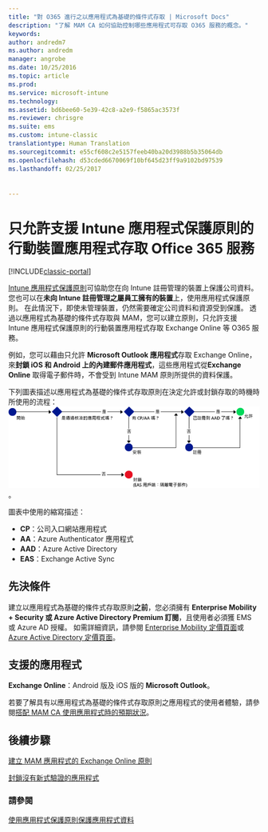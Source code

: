 ```yaml
---
title: "對 O365 進行之以應用程式為基礎的條件式存取 | Microsoft Docs"
description: "了解 MAM CA 如何協助控制哪些應用程式可存取 O365 服務的概念。"
keywords: 
author: andredm7
ms.author: andredm
manager: angrobe
ms.date: 10/25/2016
ms.topic: article
ms.prod: 
ms.service: microsoft-intune
ms.technology: 
ms.assetid: bd6bee60-5e39-42c8-a2e9-f5865ac3573f
ms.reviewer: chrisgre
ms.suite: ems
ms.custom: intune-classic
translationtype: Human Translation
ms.sourcegitcommit: e55cf608c2e5157feeb40ba20d3988b5b35064db
ms.openlocfilehash: d53cded6670069f10bf645d23ff9a9102bd97539
ms.lasthandoff: 02/25/2017


---
```


# <a name="allow-only-mobile-apps-that-support-intune-app-protection-policies-to-access-office-365-services"></a>只允許支援 Intune 應用程式保護原則的行動裝置應用程式存取 Office 365 服務

[!INCLUDE[classic-portal](../includes/classic-portal.md)]

[Intune 應用程式保護原則](protect-apps-and-data-with-microsoft-intune.md)可協助您在向 Intune 註冊管理的裝置上保護公司資料。 您也可以在**未向 Intune 註冊管理之屬員工擁有的裝置**上，使用應用程式保護原則。  在此情況下，即使未管理裝置，仍然需要確定公司資料和資源受到保護。 透過以應用程式為基礎的條件式存取與 MAM，您可以建立原則，只允許支援 Intune 應用程式保護原則的行動裝置應用程式存取 Exchange Online 等 O365 服務。

例如，您可以藉由只允許 **Microsoft Outlook 應用程式**存取 Exchange Online，來**封鎖 iOS 和 Android 上的內建郵件應用程式**，這些應用程式從**Exchange Online** 取得電子郵件時，不會受到 Intune MAM 原則所提供的資料保護。

下列圖表描述以應用程式為基礎的條件式存取原則在決定允許或封鎖存取的時機時所使用的流程：![此圖表顯示所含用以決定要允許或封鎖存取的各種準則](../media/mam-ca-decision-flow_simple.png)。

圖表中使用的縮寫描述：
* **CP**：公司入口網站應用程式
* **AA**：Azure Authenticator 應用程式
* **AAD**：Azure Active Directory
* **EAS**：Exchange Active Sync

## <a name="prerequisites"></a>先決條件
建立以應用程式為基礎的條件式存取原則**之前**，您必須擁有 **Enterprise Mobility + Security 或 Azure Active Directory Premium 訂閱**，且使用者必須獲 EMS 或 Azure AD 授權。 如需詳細資訊，請參閱 [Enterprise Mobility 定價頁面](https://www.microsoft.com/en-us/cloud-platform/enterprise-mobility-pricing)或 [Azure Active Directory 定價頁面](https://azure.microsoft.com/en-us/pricing/details/active-directory/)。


## <a name="supported-apps"></a>支援的應用程式
**Exchange Online**：Android 版及 iOS 版的 **Microsoft Outlook**。

若要了解具有以應用程式為基礎的條件式存取原則之應用程式的使用者體驗，請參閱[搭配 MAM CA 使用應用程式時的預期狀況](use-apps-with-mam-ca.md)。


## <a name="next-steps"></a>後續步驟
[建立 MAM 應用程式的 Exchange Online 原則](mam-ca-for-exchange-online.md)

[封鎖沒有新式驗證的應用程式](block-apps-with-no-modern-authentication.md)

### <a name="see-also"></a>請參閱

[使用應用程式保護原則保護應用程式資料](protect-app-data-using-mobile-app-management-policies-with-microsoft-intune.md)

